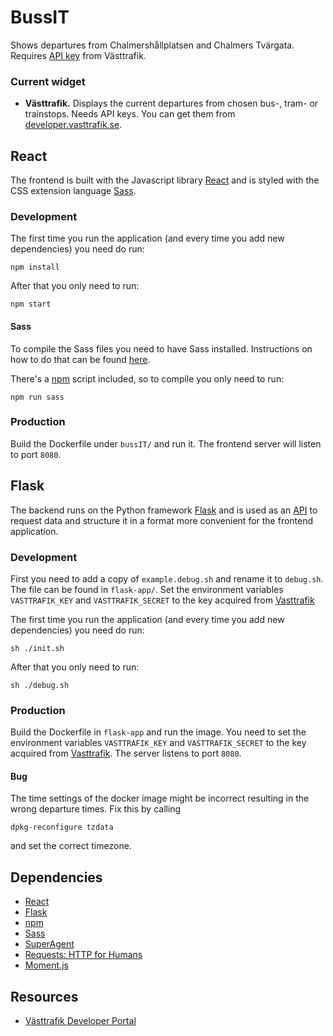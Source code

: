 # BussIT
Shows departures from Chalmershållplatsen and Chalmers Tvärgata. Requires [API key](https://en.wikipedia.org/wiki/Application_programming_interface_key) from Västtrafik.


### Current widget

* **Västtrafik.** Displays the current departures from chosen bus-, tram- or trainstops. Needs API keys. You can get them from [developer.vasttrafik.se](https://developer.vasttrafik.se/portal/#/).


## React
The frontend is built with the Javascript library [React](https://facebook.github.io/react/) and is styled with the CSS extension language [Sass](http://sass-lang.com).

### Development

The first time you run the application (and every time you add new dependencies) you need do run:
```
npm install
```
After that you only need to run:
```
npm start
```

#### Sass
To compile the Sass files you need to have Sass installed. Instructions on how to do that can be found [here](http://sass-lang.com/install).

There's a [npm](https://www.npmjs.com) script included, so to compile you only need to run:
```
npm run sass
```

### Production
Build the Dockerfile under `bussIT/` and run it. The frontend server will listen to port `8080`.

## Flask
The backend runs on the Python framework [Flask](http://flask.pocoo.org) and is used as an [API](https://en.wikipedia.org/wiki/Application_programming_interface) to request data and structure it in a format more convenient for the frontend application.

### Development
First you need to add a copy of `example.debug.sh` and rename it to `debug.sh`. The file can be found in `flask-app/`. Set the environment variables `VASTTRAFIK_KEY` and `VASTTRAFIK_SECRET` to the key acquired  from [Vasttrafik](https://developer.vasttrafik.se)

The first time you run the application (and every time you add new dependencies) you need do run:
```
sh ./init.sh
```
After that you only need to run:
```
sh ./debug.sh
```

### Production
Build the Dockerfile in `flask-app` and run the image. You need to set the environment variables `VASTTRAFIK_KEY` and `VASTTRAFIK_SECRET` to the key acquired  from [Vasttrafik](https://developer.vasttrafik.se). The server listens to port `8080`. <br>
#### Bug
The time settings of the docker image might be incorrect resulting in the wrong departure times. Fix this by calling 
```
dpkg-reconfigure tzdata
```
and set the correct timezone.

## Dependencies
* [React](https://facebook.github.io/react/)
* [Flask](http://flask.pocoo.org)
* [npm](https://www.npmjs.com)
* [Sass](http://sass-lang.com)
* [SuperAgent](https://visionmedia.github.io/superagent/)
* [Requests: HTTP for Humans](http://docs.python-requests.org/en/master/)
* [Moment.js](http://momentjs.com)

## Resources
* [Västtrafik Developer Portal](https://developer.vasttrafik.se/portal/#/)
